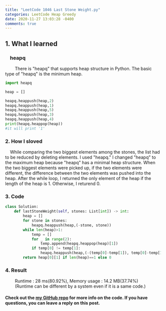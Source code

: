 ```yaml
---
title: "LeetCode 1046 Last Stone Weight.py"
categories: LeetCode Heap Greedy
date: 2020-11-27 13:03:28 -0400
comments: true
---
```


## 1. What I learned
### &nbsp;&nbsp;&nbsp;&nbsp;heapq
&nbsp;&nbsp;&nbsp;&nbsp;&nbsp;&nbsp;&nbsp;&nbsp;There is "heapq" that supports heap structure in Python. The basic type of "heapq" is the minimum heap.
```python
import heapq

heap = []

heapq.heappush(heap,2)
heapq.heappush(heap,1)
heapq.heappush(heap,5)
heapq.heappush(heap,3)
heapq.heappush(heap,4)
print(heapq.heappop(heap))
#it will print '1'
```

### 2. How I sloved
&nbsp;&nbsp;&nbsp;&nbsp;While comparing the two biggest elements among the stones, the list had to be reduced by deleting elements. I used "heapq." I changed "heapq" to the maximum heap because "heapq" has a minimal heap structure. When the two biggest elements were picked up, if the two elements were different, the difference between the two elements was pushed into the heap. After the while loop, I returned the only element of the heap if the length of the heap is 1. Otherwise, I returend 0.

### 3. Code
```python
class Solution:
    def lastStoneWeight(self, stones: List[int]) -> int:
        heap = []
        for stone in stones:
            heapq.heappush(heap,(-stone, stone))
        while len(heap)>1:
            temp = []
            for _ in range(2):
                temp.append(heapq.heappop(heap)[1])
            if temp[0] != temp[1]:
                heapq.heappush(heap,(-(temp[0]-temp[1]), temp[0]-temp[1]))
        return heap[0][1] if len(heap)==1 else 0
```

### 4. Result
&nbsp;&nbsp;&nbsp;&nbsp;&nbsp;&nbsp;&nbsp;&nbsp;Runtime : 28 ms(80.92%), Memory usage : 14.2 MB(37.74%)  
&nbsp;&nbsp;&nbsp;&nbsp;&nbsp;&nbsp;&nbsp;&nbsp;(Runtime can be different by a system even if it is a same code.)

#### Check out the [my GitHub repo][hyuk-gh] for more info on the code. If you have questions, you can leave a reply on this post.
[hyuk-gh]:   https://github.com/dlgur1994/StudyAlgorithms

